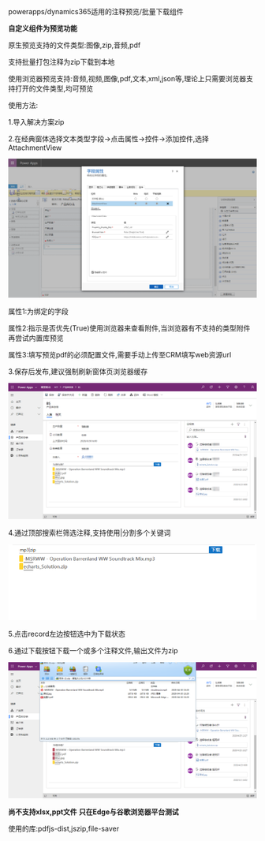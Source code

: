 powerapps/dynamics365适用的注释预览/批量下载组件

**自定义组件为预览功能**

原生预览支持的文件类型:图像,zip,音频,pdf

支持批量打包注释为zip下载到本地

使用浏览器预览支持:音频,视频,图像,pdf,文本,xml,json等,理论上只需要浏览器支持打开的文件类型,均可预览

使用方法:

  1.导入解决方案zip
  
  2.在经典窗体选择文本类型字段->点击属性->控件->添加控件,选择AttachmentView
  
   ![Image text](https://github.com/QNMF1234/AttachmentView/blob/master/%E6%95%99%E7%A8%8B%E5%9B%BE%E5%83%8F/1.png)
  
   属性1:为绑定的字段
  
   属性2:指示是否优先(True)使用浏览器来查看附件,当浏览器有不支持的类型附件再尝试内置库预览
  
   属性3:填写预览pdf的必须配置文件,需要手动上传至CRM填写web资源url
  
  3.保存后发布,建议强制刷新窗体页浏览器缓存
  
  ![Image text](https://github.com/QNMF1234/AttachmentView/blob/master/%E6%95%99%E7%A8%8B%E5%9B%BE%E5%83%8F/2.png)
  
  4.通过顶部搜索栏筛选注释,支持使用|分割多个关键词
  
  ![Image text](https://github.com/QNMF1234/AttachmentView/blob/master/%E6%95%99%E7%A8%8B%E5%9B%BE%E5%83%8F/3.png)
  
  5.点击record左边按钮选中为下载状态
  
  6.通过下载按钮下载一个或多个注释文件,输出文件为zip
  
  ![Image text](https://github.com/QNMF1234/AttachmentView/blob/master/%E6%95%99%E7%A8%8B%E5%9B%BE%E5%83%8F/4.png)
  
 **尚不支持xlsx,ppt文件**
 **只在Edge与谷歌浏览器平台测试**

使用的库:pdfjs-dist,jszip,file-saver
